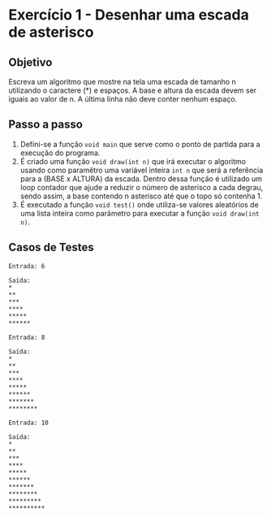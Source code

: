 # Exercício 1 - Desenhar uma escada de asterisco

## Objetivo

Escreva um algoritmo que mostre na tela uma escada de tamanho n utilizando o caractere (*) e espaços. A base e altura da escada devem ser iguais ao valor de n. A última linha não deve conter nenhum espaço.

## Passo a passo

1. Defini-se a função `void main` que serve como o ponto de partida para a execução do programa.
2. É criado uma função `void draw(int n)` que irá executar o algoritmo usando como paramêtro uma variável inteira `int n` que será a referência para a (BASE x ALTURA) da escada. Dentro dessa função é utilizado um loop contador que ajude a reduzir o número de asterísco a cada degrau, sendo assim, a base contendo n asterisco até que o topo só contenha 1.
3. É executado a função `void test()` onde utiliza-se valores aleatórios de uma lista inteira como parâmetro para executar a função `void draw(int n)`.

## Casos de Testes

```
Entrada: 6

Saída:
*
**
***
****
*****
******
```

```
Entrada: 8

Saída:
*
**
***
****
*****
******
*******
********
```
```
Entrada: 10

Saída:
*
**
***
****
*****
******
*******
********
*********
**********
```
